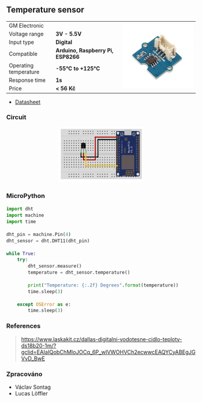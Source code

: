 ## Temperature sensor

<table border="0" width="100%"><tr><td colspan=2 width="60%">GM Electronic</td>
<td rowspan=9 width="40%" align="right"><img src="../../.img/temp.jpg" width="200px" /></td></tr>
<tr><td>Voltage range</td><td><b>3V - 5.5V</b></td></tr>
<tr><td>Input type</td><td><b>Digital</b></td></tr>
<tr><td>Compatible</td><td><b>Arduino, Raspberry Pi, ESP8266</b></td></tr>
<tr><td>Operating temperature</td><td><b>-55°C to +125°C</b></td></tr>
<tr><td>Response time</td><td><b>1s</b></td></tr>
<tr><td>Price</td><td><b>< 56 Kč</b></td></tr></table>

* [Datasheet](./datasheet.pdf)

### Circuit
<p align="center"><img src="../../.img/temp.png" width="45%" /></p>

### MicroPython

```python
import dht
import machine
import time

dht_pin = machine.Pin(4)
dht_sensor = dht.DHT11(dht_pin)

while True:
    try:
        dht_sensor.measure()
        temperature = dht_sensor.temperature()

        print("Temperature: {:.2f} Degrees".format(temperature))
        time.sleep(3)

    except OSError as e:
        time.sleep(3)
```

### References
> https://www.laskakit.cz/dallas-digitalni-vodotesne-cidlo-teploty-ds18b20-1m/?gclid=EAIaIQobChMIoJOCq_6P_wIVWOHVCh2ecwwcEAQYCyABEgJGVvD_BwE

### Zpracováno
- Václav Sontag
- Lucas Löffler